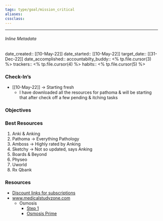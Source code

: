 ```yaml
---
tags: type/goal/mission_critical 
aliases:
cssclass: 
---
```

---

###### Inline Metadata 
date_created:: [[10-May-22]]
date_started:: [[10-May-22]]
target_date:: [[31-Dec-22]]
date_accomplished::
accountabilty_buddy:: <% tp.file.cursor(3) %>
trackers:: <% tp.file.cursor(4) %>
habits:: <% tp.file.cursor(5) %>

### Check-In’s
- [[10-May-22]] → Starting fresh
	- I have downloaded all the resources for pathoma & will be starting that after check off a few pending & itching tasks
### Objectives

### Best Resources
1. Anki & Anking
2. Pathoma → Everything Pathology 
3. Amboss → Highly rated by Anking
4. Sketchy → Not so updated, says Anking
5. Boards & Beyond
6. Physeo
7. Uworld
8. Rx Qbank

### Resources
- [Discount links for subscriptions](https://www.ankipalace.com/discounts)
- www.medicalstudyzone.com
	- Osmosis
		- [Step 1](https://medicalstudyzone.com/osmosis-usmle-step-1-review-free-download/) 
		- [Osmosis Prime](https://medicalstudyzone.com/osmosis-prime-videos-875-videos-free-download/)


